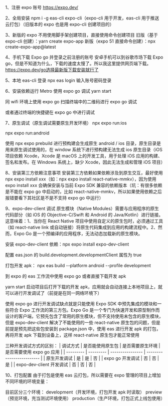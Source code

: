 1、注册 expo 账号
https://expo.dev/

2、全局安装
npm i -g eas-cli expo-cli（expo-cli 用于开发，eas-cli 用于推送云打包）（旧版本的 expo 也是用 expo-cli 创建项目的）

3、新版的 expo 不用使用脚手架创建项目，直接使用命令创建项目
旧版（基于 expo-cli 创建）：yarn create expo-app
新版（expo 51 直接命令创建）：npx create-expo-app@latest

4、手机下载 Expo go 并登录之前注册的账号
安卓手机可以到谷歌市场下载 Expo go，但是不知道为什么，下载的速度太慢了。所以我这里提供网页端下载。 https://expo.dev/go选择最新版下载安装就行了

5、本地 eas-cli 登录
npx eas login
输入账号密码登录

6、安装依赖运行 Metro 使用 expo go 调试
yarn start

同 wifi 环境上使用 expo go 扫描终端中的二维码进行 expo go 调试

或者通过终端的快捷键在 expo go 中进行调试

7、原生调试（原生调试需要原生开发环境）
npx expo run:ios

npx expo run:android

使用 npx expo prebuild 进行预构建会生成原生 android / ios 目录，原生目录是用来原生调试使用的，在 window 系统下进行预构建无法生成 ios 原生目录（iOS 项目依赖 Xcode，Xcode 是 macOS 上的开发工具，用于处理 iOS 应用的构建、签名和发布。在 Windows 系统上，缺少 Xcode，因此无法生成和管理 iOS 项目）

8、安装第三方依赖注意事项
安装第三方依赖如果依赖涉及到原生交互，最好使用 npx expo install xxx（如：npx expo install react-native-mmkv），因为使用 expo install xxx 会确保安装与当前 Expo SDK 兼容的依赖版本（坑：有很多依赖是不能在 expo go 中启动的，比如 react-native-mmkv，所以如果使用依赖之后报错要看下其社区是不是不支持 expo go 中运行）

9、expo-dev-client 调试
原生模块（Native Modules）需要与应用程序的原生代码部分（如 iOS 的 Objective-C/Swift 和 Android 的 Java/Kotlin）进行链接。这意味着：1、当你在 React Native 项目中使用自定义的原生包时，必须通过工具（如 react-native link 或自动链接）将原生代码集成到应用的构建流程中。2、然而，Expo Go 是一个预编译的应用程序，无法动态加载新的原生模块。

安装 expo-dev-client 依赖：npx expo install expo-dev-client

配置 eas.json 的 build.development.developmentClient 属性为 true

打包开发 apk： npx eas build --platform android --profile development

到 expo 的 eas 工作流中使用 expo go 或者直接下载开发 apk

yarn start 启动项目后打开下载的开发 apk，应用就会自动连接上本地项目上，就可以进行开发调试了（前提是在同一网络环境下）

使用 expo go 进行开发调试缺点就是只能使用 Expo SDK 中预先集成的模块和一些符合 Expo 工作流的第三方包。Expo Go 是一个专门为快速开发和原型制作而设计的客户端，它预先包含了常用的原生模块，但不支持使用未包含的原生模块，但是 expo-dev-client 解决了不能使用的一些 react-native 原生包的问题，但是前提是预先把这些包安装到 package.json 中，使用 eas 进行开发 apk 的打包，再将开发 apk 下载到设备上，这样 react-native 原生包才能正常使用

三种开发调试方式的区别：
| 调试方式 | 是否能使用原生包 | 是否需要原生环境 | 是否需要使用 expo go 应用 |
| --------- | --------- | ---------------- | ------------------------- |
| 原生开发调试 | 是 | 是 | 否 |
| expo go 开发调试 | 否 | 否 | 是 |
| expo-dev-client 开发调试 | 否 | 否 | 否 |

10、打包配置
由于打包是使用 eas 云打包，所以需要在 expo 管理的项目上增加不同环境的环境变量：

目前区分三个环境：
development（开发环境，打包开发 apk 时读取）
preview（预览环境，充当测试环境使用）
production（生产环境，打包正式上线包使用）
